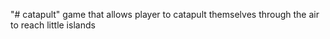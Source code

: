 "# catapult" 
game that allows player to catapult themselves through the air to reach little islands
